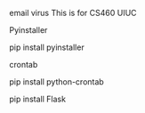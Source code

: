 email virus
This is for CS460 UIUC


Pyinstaller

pip install pyinstaller

crontab
	
pip install python-crontab

pip install Flask
